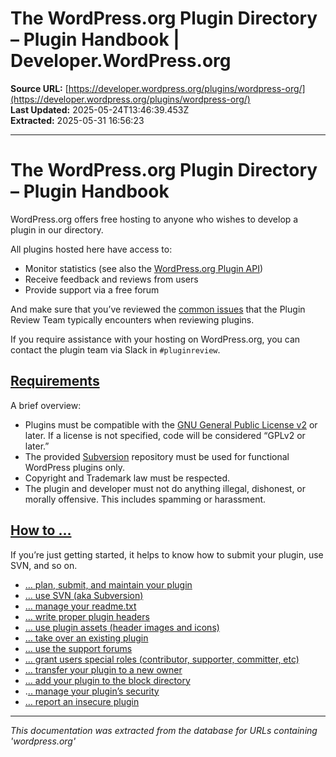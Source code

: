 # The WordPress.org Plugin Directory – Plugin Handbook | Developer.WordPress.org

**Source URL:** [https://developer.wordpress.org/plugins/wordpress-org/](https://developer.wordpress.org/plugins/wordpress-org/)  
**Last Updated:** 2025-05-24T13:46:39.453Z  
**Extracted:** 2025-05-31 16:56:23

---

# The WordPress.org Plugin Directory – Plugin Handbook

WordPress.org offers free hosting to anyone who wishes to develop a plugin in our directory.

All plugins hosted here have access to:

*   Monitor statistics (see also the [WordPress.org Plugin API](https://codex.wordpress.org/WordPress.org_API#Plugins))
*   Receive feedback and reviews from users
*   Provide support via a free forum

And make sure that you’ve reviewed the [common issues](https://developer.wordpress.org/plugins/wordpress-org/common-issues/) that the Plugin Review Team typically encounters when reviewing plugins.

If you require assistance with your hosting on WordPress.org, you can contact the plugin team via Slack in `#pluginreview`.

## [Requirements](#requirements)

A brief overview:

*   Plugins must be compatible with the [GNU General Public License v2](http://www.gnu.org/licenses/license-list.html#GPLCompatibleLicenses) or later. If a license is not specified, code will be considered “GPLv2 or later.”
*   The provided [Subversion](http://subversion.tigris.org/) repository must be used for functional WordPress plugins only.
*   Copyright and Trademark law must be respected.
*   The plugin and developer must not do anything illegal, dishonest, or morally offensive. This includes spamming or harassment.

## [How to …](#how-to)

If you’re just getting started, it helps to know how to submit your plugin, use SVN, and so on.

*   [… plan, submit, and maintain your plugin](https://developer.wordpress.org/plugins/wordpress-org/planning-submitting-and-maintaining-plugins/)
*   [… use SVN (aka Subversion)](https://developer.wordpress.org/plugins/wordpress-org/how-to-use-subversion/)
*   [… manage your readme.txt](https://developer.wordpress.org/plugins/wordpress-org/how-your-readme-txt-works/)
*   [… write proper plugin headers](https://developer.wordpress.org/plugins/the-basics/header-requirements/)
*   [… use plugin assets (header images and icons)](https://developer.wordpress.org/plugins/wordpress-org/plugin-assets/)
*   [… take over an existing plugin](https://developer.wordpress.org/plugins/wordpress-org/take-over-an-existing-plugin/)
*   [… use the support forums](https://developer.wordpress.org/plugins/wordpress-org/using-the-forums/)
*   [… grant users special roles (contributor, supporter, committer, etc)](https://developer.wordpress.org/plugins/wordpress-org/special-user-roles-capabilities/)
*   [… transfer your plugin to a new owner](https://developer.wordpress.org/plugins/wordpress-org/transferring-your-plugin-to-a-new-owner/)
*   [… add your plugin to the block directory](https://developer.wordpress.org/plugins/wordpress-org/add-your-plugin-to-the-block-directory/)
*   .[.. manage your plugin’s security](https://developer.wordpress.org/plugins/wordpress-org/plugin-security/)
*   [… report an insecure plugin](https://developer.wordpress.org/plugins/wordpress-org/plugin-security/reporting-plugin-security-issues/)

---

*This documentation was extracted from the database for URLs containing 'wordpress.org'*
